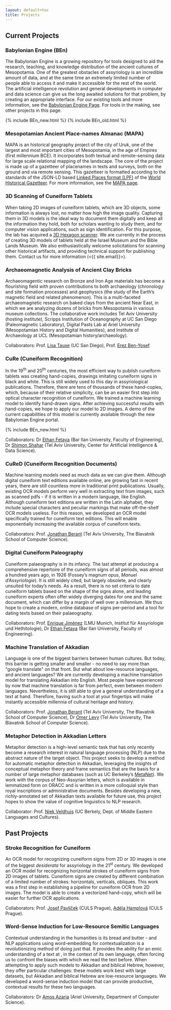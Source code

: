```yaml
---
layout: default+toc
title: Projects
---
```


## Current Projects

### Babylonian Engine (BEn)

The Babylonian Engine is a growing repository for tools designed to aid the research, teaching, and knowledge distribution of the ancient cultures of Mesopotamia. One of the greatest obstacles of assyriology is an incredible amount of data, and at the same time an extremely limited number of people able to access it and make it accessible for the rest of the world. The artificial intelligence revolution and general developments in computer and data science can give us the long awaited solutions for that problem, by creating an appropriate interface. For our existing tools and more information, see the [Babylonian Engine Page](BEn.md). For tools in the making, see other projects in this page.

{% include BEn_new.html %}
{% include BEn_old.html %}

### Mesopotamian Ancient Place-names Almanac (MAPA)

MAPA is an historical geography project of the city of Uruk, one of the largest and most important cities of Mesopotamia, in the age of Empires (first millennium BCE). It incorporates both textual and remote-sensing data for large scale relational mapping of the landscape. The core of the project is made up of a gazetteer of placenames in texts and surveys, both on the ground and via remote sensing. This gazetteer is formatted according to the standards of the JSON-LD based 
<a href="https://github.com/LinkedPasts/linked-places/blob/master/tsv_0.3.md" target="_blank">Linked Places format (LPF)</a> of the 
<a href="http://whgazetteer.org/" target="_blank">World Historical Gazetteer</a>. For more information, see the [MAPA page](MAPA.md).

### 3D Scanning of Cuneiform Tablets

When taking 2D images of cuneiform tablets, which are 3D objects, some information is always lost, no matter how high the image quality. Capturing them in 3D models is the ideal way to document them digitally and keep all the information they hold, both for scholars wanting to study them, and for computer vision applications, such as sign identification. For this purpose, the lab has acquired a 
<a href="https://www.creativeinfocom.com/pdfs/smartscan-specification-he-r5-c5.pdf" target="_blank">3D Hexagon scanner</a>. We are currently in the process of creating 3D models of tablets held at the Israel Museum and the Bible Lands Museum. We also enthusiastically welcome solicitations for scanning other historical artifacts, and providing technical support for publishing them. Contact us for more information (<{{ site.email}}>).

### Archaeomagnetic Analysis of Ancient Clay Bricks

Archaeomagentic research on Bronze and Iron Age materials has become a flourishing field with proven contributions to both archaeology (chronology and site formation processes) and geophysics (the study of the Earth’s magnetic field and related phenomenon). This is a multi-faceted archaeomagnetic research on baked clays from the ancient Near East, in which we are analyzing dozens of bricks from Mesopotamia in various museum collections. The collaborative work includes Tel Aviv University (hosting institute), Scripps Institution of Oceanography at UC San Diego (Paleomagnetic Laboratory), Digital Pasts Lab at Ariel University (Mesopotamian History and Digital Humanities), and Institute of Archaeology at UCL (Mesopotamian history/archaeology).

Collaborators: Prof. <a href="http://magician.ucsd.edu/" target="_blank">Lisa Tauxe</a> (UC San Diego), Prof. <a href="https://telaviv.academia.edu/ErezBenYosef" target="_blank">Erez Ben-Yosef</a>

### CuRe (Cuneiform Recognition)

In the 19<sup>th</sup> and 20<sup>th</sup> centuries, the most efficient way to publish cuneiform tablets was creating hand-copies, drawings imitating cuneiform signs in black and white. This is still widely used to this day in assyriological publications. Therefore, there are tens of thousands of these hand-copies, which, because of their relative simplicity, can be an easier first step into optical character recognition of cuneiform. We trained a machine learning model to identify hand-drawn signs. After achieving successful results with hand-copies, we hope to apply our model to 2D images. A demo of the current capabilities of this model is currently available through the new Babylonian Engine portal.

{% include BEn_new.html %}

Collaborators: Dr 
<a href="https://scholar.google.com/citations?user=zLuqh-0AAAAJ&hl=en" target="_blank">Ethan Fetaya</a> (Bar Ilan University, Faculty of Engineering), Dr 
<a href="https://datascience.tau.ac.il/team/moni-shahar" target="_blank">Shimon Shahar</a> (Tel Aviv University, Center for Artificial Intelligence & Data Science).

### CuReD (Cuneiform Recognition Documents)

Machine learning models need as much data as we can give them. Although digital cuneiform text editions available online, are growing fast in recent years, there are still countless more in traditional print publications. Usually, existing OCR models perform very well in extracting text from images, such as scanned pdfs - if it is written in a modern language, like English. Although cuneiform text editions are written in the Latin alphabet, they include special characters and peculiar markings that make off-the-shelf OCR models useless. For this reason, we developed an OCR model specifically trained for cuneiform text editions. This will enable exponentially increasing the available corpus of cuneiform texts.

Collaborators: Prof. 
<a href="https://scholar.google.com/citations?user=xCYHonIAAAAJ&hl=en" target="_blank">Jonathan Berant</a> (Tel Aviv University, The Blavatnik School of Computer Science).

### Digital Cuneiform Paleography

Cuneiform palaeography is in its infancy. The last attempt at producing a comprehensive repertoire of the cuneiform signs of all periods, was almost a hundred years ago, in 1926 (Fossey’s magnum opus, *Manuel d’Assyriologie*). It is still widely cited, but largely obsolete, and clearly unsuited for today’s needs. As a result, there is no set criteria to date cuneiform tablets based on the shape of the signs alone, and leading cuneiform experts often offer widely diverging dates for one and the same document, which can differ by a margin of well over a millennium. We thus hope to create a modern, online database of signs per-period and a tool for dating texts based on their palaeography.

Collaborators: Prof. 
<a href="https://www.assyriologie.uni-muenchen.de/personen/professoren/jimenez/index.html" target="_blank">Enrique Jiménez</a> (LMU Munich, Institut für Assyriologie und Hethitologie), Dr
<a href="https://scholar.google.com/citations?user=zLuqh-0AAAAJ&hl=en" target="_blank">Ethan Fetaya</a> (Bar Ilan University, Faculty of Engineering).

### Machine Translation of Akkadian

Language is one of the biggest barriers between human cultures. But today, this barrier is getting smaller and smaller - no need to say more than "google translate" on that front. But what about low-resource languages, and ancient languages? We are currently developing a machine translation model for translating Akkadian into English. Most people have experienced by now that machine translation is far from perfect, even between modern languages. Nevertheless, it is still able to give a general understanding of a text at hand. Therefore, having such a tool at your fingertips will make instantly accessible millennia of cultural heritage and history.

Collaborators: Prof. 
<a href="https://scholar.google.com/citations?user=xCYHonIAAAAJ&hl=en" target="_blank">Jonathan Berant</a> (Tel Aviv University, The Blavatnik School of Computer Science), Dr
<a href="https://scholar.google.co.il/citations?user=PZVd2h8AAAAJ&hl=en" target="_blank">Omer Levy</a> (Tel Aviv University, The Blavatnik School of Computer Science).

### Metaphor Detection in Akkadian Letters

Metaphor detection is a high-level semantic task that has only recently become a research interest in natural language processing (NLP) due to the abstract nature of the target object. This project seeks to develop a method for automatic metaphor detection in Akkadian, leveraging the insights of conceptual metaphor theory and frame semantics that are the basis for a number of large metaphor databases (such as UC Berkeley’s <a href="https://metanet.icsi.berkeley.edu/metanet/" target="_blank">MetaNet</a>). We work with the corpus of Neo-Assyrian letters, which is available in lemmatized form on ORACC and is written in a more colloquial style than royal inscriptions or administrative documents. Besides developing a new, richly-annotated set of Akkadian texts available for future use, this project hopes to show the value of cognitive linguistics to NLP research.

Collaborator: Prof. 
<a href="https://github.com/niekveldhuis" target="_blank">Niek Veldhuis</a> (UC Berkely, Dept. of Middle Eastern Languages and Cultures).

## Past Projects

### Stroke Recognition for Cuneiform

An OCR model for recognizing cuneiform signs from 2D or 3D images is one of the biggest *desiderata* for assyriology in the 21<sup>st</sup> century. We developed an OCR model for recognizing horizontal strokes of cuneiform signs from 2D images of tablets. Cuneiform signs are created by different combination of a limited number of strokes: horizontals, verticals, obliques. This work was a first step in establishing a pipeline for cuneiform OCR from 2D images. The model is able to create a vectorized hand-copy, which will be easier for further OCR applications.

Collaborators: Prof. 
<a href="https://orcid.org/0000-0002-3959-5406" target="_blank">Josef Pavlíček</a> (CULS Prague),
<a href="https://orcid.org/0000-0002-1012-650X" target="_blank">Adéla Hamplová</a> (CULS Prague).

### Word-Sense Induction for Low-Resource Semitic Languages

Contextual understanding in the humanities is its bread and butter - and NLP applications using word-embedding for contextualization is a revolutionizing method of doing just that. It provides the ability for an emic understanding of a text at 
, in the context of its own language, often forcing us to confront the biases with which we read the text before. When attempting to apply such models to Akkadian and biblical Hebrew, however, they offer particular challenges: these models work best with large datasets, but Akkadian and biblical Hebrew are low-resource languages. We developed a word-sense induction model that can provide productive, contextual results for these two languages.

Collaborators: Dr 
<a href="https://scholar.google.co.il/citations?user=sdfKs_sAAAAJ&hl=en" target="_blank">Amos Azaria</a> (Ariel University, Department of Computer Science).
